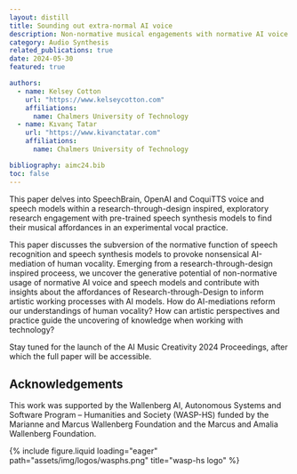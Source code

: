 ```yaml
---
layout: distill
title: Sounding out extra-normal AI voice
description: Non-normative musical engagements with normative AI voice and speech technologies, at AIMC 2024
category: Audio Synthesis
related_publications: true
date: 2024-05-30
featured: true

authors:
  - name: Kelsey Cotton
    url: "https://www.kelseycotton.com"
    affiliations:
      name: Chalmers University of Technology
  - name: Kıvanç Tatar
    url: "https://www.kivanctatar.com"
    affiliations: 
      name: Chalmers University of Technology

bibliography: aimc24.bib
toc: false
---
```

This paper delves into SpeechBrain, OpenAI and CoquiTTS voice and speech models within a research-through-design inspired, exploratory research engagement with pre-trained speech synthesis models to find their musical affordances in an experimental vocal practice.

This paper<d-cite key="cotton_sounding_2024"></d-cite> discusses the subversion of the normative function of speech recognition and speech synthesis models to provoke nonsensical AI-mediation of human vocality. Emerging from a research-through-design inspired proceess, we uncover the generative potential of non-normative usage of normative AI voice and speech models and contribute with insights about the affordances of Research-through-Design to inform artistic working processes with AI models. How do AI-mediations reform our understandings of human vocality? How can artistic perspectives and practice guide the uncovering of knowledge when working with technology?

Stay tuned for the launch of the AI Music Creativity 2024 Proceedings, after which the full paper will be accessible.

## Acknowledgements


This work was supported by the Wallenberg AI, Autonomous Systems and Software Program – Humanities and Society (WASP-HS) funded by the Marianne and Marcus Wallenberg Foundation and the Marcus and Amalia Wallenberg Foundation. 
<div>
  <div class="row">
      <div class="col-sm mt-3 mt-md-0">
          {% include figure.liquid loading="eager" path="assets/img/logos/wasphs.png" title="wasp-hs logo" %}
      </div>
  </div>
</div>